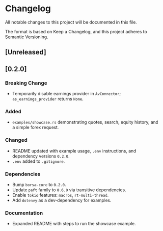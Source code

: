 # Changelog

All notable changes to this project will be documented in this file.

The format is based on Keep a Changelog, and this project adheres to Semantic Versioning.

## [Unreleased]

## [0.2.0]

### Breaking Change

- Temporarily disable earnings provider in `AvConnector`; `as_earnings_provider` returns `None`.

### Added

- `examples/showcase.rs` demonstrating quotes, search, equity history, and a simple forex request.

### Changed

- README updated with example usage, `.env` instructions, and dependency versions `0.2.0`.
- `.env` added to `.gitignore`.

### Dependencies

- Bump `borsa-core` to `0.2.0`.
- Update `paft` family to `0.6.0` via transitive dependencies.
- Enable `tokio` features: `macros`, `rt-multi-thread`.
- Add `dotenvy` as a dev-dependency for examples.

### Documentation

- Expanded README with steps to run the showcase example.
